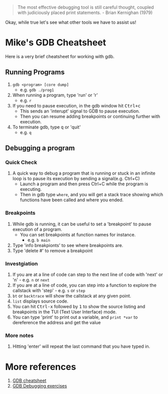> The most effective debugging tool is still careful thought, coupled with judiciously placed print statements. - Brian Kernighan (1979)

Okay, while true let's see what other tools we have to assist us!

# Mike's GDB Cheatsheet

Here is a very brief cheatsheet for working with gdb.

## Running Programs

1. `gdb <program> [core dump]`
	- e.g. `gdb ./prog1`
2. When running a program, type 'run' or 'r'
	- e.g. `r`
3. If you need to pause execution, in the gdb window  hit <kbd>Ctrl+c</kbd>
	- This sends an 'interupt' signal to GDB to pause execution.
	- Then you can resume adding breakpoints or continuing further with execution.
4. To terminate gdb, type <kbd>q</kbd> or 'quit'
	- e.g. `q`
  
## Debugging a program

### Quick Check
1. A quick way to debug a program that is running or stuck in an infinite loop  is to pause its execution by sending a signal(e.g. Ctrl+C)
	- Launch a program and then press Ctrl+C while the program is executing.
	- Then in gdb type `where`, and you will get a stack trace showing which functions have been called and where you ended.

### Breakpoints

1. While gdb is running, it can be useful to set a 'breakpoint' to pause execution of a program.
	- You can set breakpoints at function names for instance.
		- e.g. `b main`
2. Type 'info breakpionts' to see where breakpoints are.
3. Type 'delete #' to remove a breakpoint

### Investgiation

1. If you are at a line of code can step to the next line of code with 'next' or 'n'
		- e.g. `n` or `next` 
2. If you are at a line of code, you can step into a function to explore the callstack with 'step'
		- e.g. `s` or `step`
3. `bt` or `backtrace` will show the callstack at any given point.
4. `list` displays source code.
5. You can hit <kbd>Ctrl-x</kbd> followed by <kbd>1</kbd> to show the source listing and breakpoints in the TUI (Text User Interface) mode.
6. You can type 'print' to print out a variable, and `print *var` to dereference the address and get the value

### More notes

1. Hitting 'enter' will repeat the last command that you have typed in.
  
# More references

1. [GDB cheatsheet](https://darkdust.net/files/GDB%20Cheat%20Sheet.pdf)
2. [GDB Debugging exercises](https://www.cs.cmu.edu/~gilpin/tutorial/)
